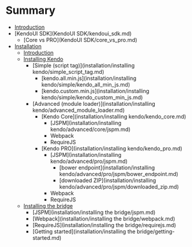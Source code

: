 # Summary

* [Introduction](README.md)
* [KendoUI SDK](KendoUI SDK/kendoui_sdk.md)
   * [Core vs PRO](KendoUI SDK/core_vs_pro.md)
* [Installation](installation/installation.md)
   * [Introduction](installation/introduction.md)
   * [Installing Kendo](installation/installing_kendo.md)
       * [Simple (script tag)](installation/installing kendo/simple_script_tag.md)
           * [kendo.all.min.js](installation/installing kendo/simple/kendo_all_min_js.md)
           * [kendo.custom.min.js](installation/installing kendo/simple/kendo_custom_min_js.md)
       * [Advanced (module loader)](installation/installing kendo/advanced_module_loader.md)
           * [Kendo Core](installation/installing kendo/kendo_core.md)
               * [JSPM](installation/installing kendo/advanced/core/jspm.md)
               * Webpack
               * RequireJS
           * [Kendo PRO](installation/installing kendo/kendo_pro.md)
               * [JSPM](installation/installing kendo/advanced/pro/jspm.md)
                   * [bower endpoint](installation/installing kendo/advanced/pro/jspm/bower_endpoint.md)
                   * [downloaded ZIP](installation/installing kendo/advanced/pro/jspm/downloaded_zip.md)
               * Webpack
               * RequireJS
   * [Installing the bridge](installation/installing_the_bridge.md)
       * [JSPM](installation/installing the bridge/jspm.md)
       * [Webpack](installation/installing the bridge/webpack.md)
       * [RequireJS](installation/installing the bridge/requirejs.md)
       * [Getting started](installation/installing the bridge/getting-started.md)

